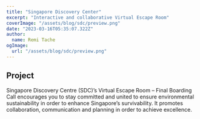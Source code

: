 ```yaml
---
title: "Singapore Discovery Center"
excerpt: "Interactive and collaborative Virtual Escape Room"
coverImage: "/assets/blog/sdc/preview.png"
date: "2023-03-16T05:35:07.322Z"
author:
  name: Remi Tache
ogImage:
  url: "/assets/blog/sdc/preview.png"
---
```


## Project

Singapore Discovery Centre (SDC)’s Virtual Escape Room – Final Boarding Call encourages you to stay committed and united to ensure environmental sustainability in order to enhance Singapore’s survivability. It promotes collaboration, communication and planning in order to achieve excellence.
